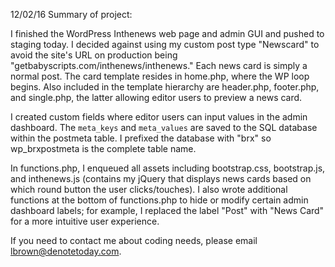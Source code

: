 12/02/16 Summary of project:

I finished the WordPress Inthenews web page and admin GUI and pushed to staging today. I decided against using my custom post type "Newscard" to avoid the site's URL on production being "getbabyscripts.com/inthenews/inthenews." Each news card is simply a normal post. The card template resides in home.php, where the WP loop begins. Also included in the template hierarchy are header.php, footer.php, and single.php, the latter allowing editor users to preview a news card.

I created custom fields where editor users can input values in the admin dashboard. The `meta_keys` and `meta_values` are saved to the SQL database within the postmeta table. I prefixed the database with "brx" so wp_brxpostmeta is the complete table name. 

In functions.php, I enqueued all assets including bootstrap.css, bootstrap.js, and inthenews.js (contains my jQuery that displays news cards based on which round button the user clicks/touches). I also wrote additional functions at the bottom of functions.php to hide or modify certain admin dashboard labels; for example, I replaced the label "Post" with "News Card" for a more intuitive user experience.

If you need to contact me about coding needs, please email lbrown@denotetoday.com. 